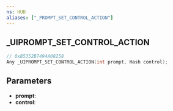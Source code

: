 ```yaml
---
ns: HUD
aliases: ["_PROMPT_SET_CONTROL_ACTION"]
---
```

## _UIPROMPT_SET_CONTROL_ACTION

```c
// 0xB5352B7494A08258
Any _UIPROMPT_SET_CONTROL_ACTION(int prompt, Hash control);
```

## Parameters
* **prompt**:
* **control**:
